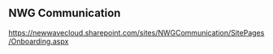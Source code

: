 ## NWG Communication
https://newwavecloud.sharepoint.com/sites/NWGCommunication/SitePages/Onboarding.aspx